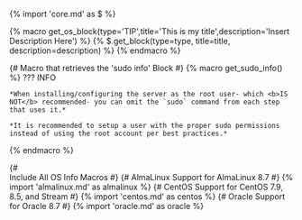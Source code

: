 {% import 'core.md' as $ %}

{% macro get_os_block(type='TIP',title='This is my title',description='Insert Description Here') %}
{% $.get_block(type=type, title=title, description=description) %}
{% endmacro %}

{#
    Macro that retrieves the 'sudo info' Block
#}
{% macro get_sudo_info() %}
??? INFO 

    *When installing/configuring the server as the root user- which <b>IS NOT</b> recommended- you can omit the `sudo` command from each step that uses it.*

    *It is recommended to setup a user with the proper sudo permissions instead of using the root account per best practices.*
{% endmacro %}

{#  
   Include All OS Info Macros
#}
{# 
    AlmaLinux Support for AlmaLinux 8.7
#}
{% import 'almalinux.md' as almalinux %}
{# 
    CentOS Support for CentOS 7.9, 8.5, and Stream
#}
{% import 'centos.md' as centos  %}
{# 
    Oracle Support for Oracle 8.7
#}
{% import 'oracle.md' as oracle %}